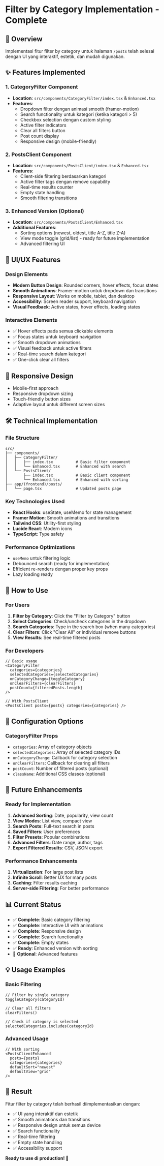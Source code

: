 # Filter by Category Implementation - Complete

## 🎯 Overview
Implementasi fitur filter by category untuk halaman `/posts` telah selesai dengan UI yang interaktif, estetik, dan mudah digunakan.

## ✨ Features Implemented

### 1. **CategoryFilter Component**
- **Location**: `src/components/CategoryFilter/index.tsx` & `Enhanced.tsx`
- **Features**:
  - Dropdown filter dengan animasi smooth (framer-motion)
  - Search functionality untuk kategori (ketika kategori > 5)
  - Checkbox selection dengan custom styling
  - Active filter indicators
  - Clear all filters button
  - Post count display
  - Responsive design (mobile-friendly)

### 2. **PostsClient Component**
- **Location**: `src/components/PostsClient/index.tsx` & `Enhanced.tsx`
- **Features**:
  - Client-side filtering berdasarkan kategori
  - Active filter tags dengan remove capability
  - Real-time results counter
  - Empty state handling
  - Smooth filtering transitions

### 3. **Enhanced Version (Optional)**
- **Location**: `src/components/PostsClient/Enhanced.tsx`
- **Additional Features**:
  - Sorting options (newest, oldest, title A-Z, title Z-A)
  - View mode toggle (grid/list) - ready for future implementation
  - Advanced filtering UI

## 🎨 UI/UX Features

### Design Elements
- **Modern Button Design**: Rounded corners, hover effects, focus states
- **Smooth Animations**: Framer-motion untuk dropdown dan transitions
- **Responsive Layout**: Works on mobile, tablet, dan desktop
- **Accessibility**: Screen reader support, keyboard navigation
- **Visual Feedback**: Active states, hover effects, loading states

### Interactive Elements
- ✅ Hover effects pada semua clickable elements
- ✅ Focus states untuk keyboard navigation
- ✅ Smooth dropdown animations
- ✅ Visual feedback untuk active filters
- ✅ Real-time search dalam kategori
- ✅ One-click clear all filters

## 📱 Responsive Design
- Mobile-first approach
- Responsive dropdown sizing
- Touch-friendly button sizes
- Adaptive layout untuk different screen sizes

## 🛠 Technical Implementation

### File Structure
```
src/
├── components/
│   ├── CategoryFilter/
│   │   ├── index.tsx          # Basic filter component
│   │   └── Enhanced.tsx       # Enhanced with search
│   └── PostsClient/
│       ├── index.tsx          # Basic client component
│       └── Enhanced.tsx       # Enhanced with sorting
├── app/(frontend)/posts/
│   └── page.tsx               # Updated posts page
```

### Key Technologies Used
- **React Hooks**: useState, useMemo for state management
- **Framer Motion**: Smooth animations and transitions
- **Tailwind CSS**: Utility-first styling
- **Lucide React**: Modern icons
- **TypeScript**: Type safety

### Performance Optimizations
- `useMemo` untuk filtering logic
- Debounced search (ready for implementation)
- Efficient re-renders dengan proper key props
- Lazy loading ready

## 🚀 How to Use

### For Users
1. **Filter by Category**: Click the "Filter by Category" button
2. **Select Categories**: Check/uncheck categories in the dropdown
3. **Search Categories**: Type in the search box (when many categories)
4. **Clear Filters**: Click "Clear All" or individual remove buttons
5. **View Results**: See real-time filtered posts

### For Developers
```tsx
// Basic usage
<CategoryFilter
  categories={categories}
  selectedCategories={selectedCategories}
  onCategoryChange={toggleCategory}
  onClearFilters={clearFilters}
  postCount={filteredPosts.length}
/>

// With PostsClient
<PostsClient posts={posts} categories={categories} />
```

## 🔧 Configuration Options

### CategoryFilter Props
- `categories`: Array of category objects
- `selectedCategories`: Array of selected category IDs
- `onCategoryChange`: Callback for category selection
- `onClearFilters`: Callback for clearing all filters
- `postCount`: Number of filtered posts (optional)
- `className`: Additional CSS classes (optional)

## 🎯 Future Enhancements

### Ready for Implementation
1. **Advanced Sorting**: Date, popularity, view count
2. **View Modes**: List view, compact view
3. **Search Posts**: Full-text search in posts
4. **Saved Filters**: User preferences
5. **Filter Presets**: Popular combinations
6. **Advanced Filters**: Date range, author, tags
7. **Export Filtered Results**: CSV, JSON export

### Performance Enhancements
1. **Virtualization**: For large post lists
2. **Infinite Scroll**: Better UX for many posts
3. **Caching**: Filter results caching
4. **Server-side Filtering**: For better performance

## 📊 Current Status
- ✅ **Complete**: Basic category filtering
- ✅ **Complete**: Interactive UI with animations
- ✅ **Complete**: Responsive design
- ✅ **Complete**: Search functionality
- ✅ **Complete**: Empty states
- ✅ **Ready**: Enhanced version with sorting
- 🔄 **Optional**: Advanced features

## 💡 Usage Examples

### Basic Filtering
```tsx
// Filter by single category
toggleCategory(categoryId)

// Clear all filters
clearFilters()

// Check if category is selected
selectedCategories.includes(categoryId)
```

### Advanced Usage
```tsx
// With sorting
<PostsClientEnhanced 
  posts={posts} 
  categories={categories}
  defaultSort="newest"
  defaultView="grid"
/>
```

## 🎉 Result
Fitur filter by category telah berhasil diimplementasikan dengan:
- ✅ UI yang interaktif dan estetik
- ✅ Smooth animations dan transitions
- ✅ Responsive design untuk semua device
- ✅ Search functionality
- ✅ Real-time filtering
- ✅ Empty state handling
- ✅ Accessibility support

**Ready to use di production! 🚀**
